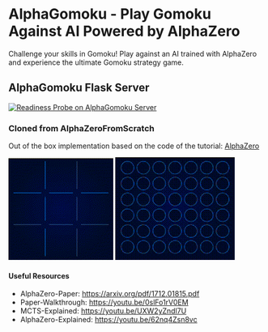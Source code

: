# AlphaGomoku - Play Gomoku Against AI Powered by AlphaZero

Challenge your skills in Gomoku! Play against an AI trained with AlphaZero and experience the ultimate Gomoku strategy game.

## AlphaGomoku Flask Server
[![Readiness Probe on AlphaGomoku Server](https://github.com/lucetre/alphagomoku/actions/workflows/readiness-probe.yaml/badge.svg?branch=main)](https://github.com/lucetre/alphagomoku/actions/workflows/readiness-probe.yaml)

### Cloned from AlphaZeroFromScratch
Out of the box implementation based on the code of the tutorial: [AlphaZero](https://github.com/foersterrobert/AlphaZero)

![tictactoe](https://raw.githubusercontent.com/foersterrobert/AlphaZero/master/assets/tictactoe.gif)
![connectfour](https://raw.githubusercontent.com/foersterrobert/AlphaZero/master/assets/connectfour.gif)

#### Useful Resources
* AlphaZero-Paper: https://arxiv.org/pdf/1712.01815.pdf
* Paper-Walkthrough: https://youtu.be/0slFo1rV0EM
* MCTS-Explained: https://youtu.be/UXW2yZndl7U
* AlphaZero-Explained: https://youtu.be/62nq4Zsn8vc

